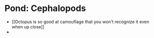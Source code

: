 # Pond: Cephalopods

- [[Octopus is so good at camouflage that you won't recognize it even when up close]]
- 